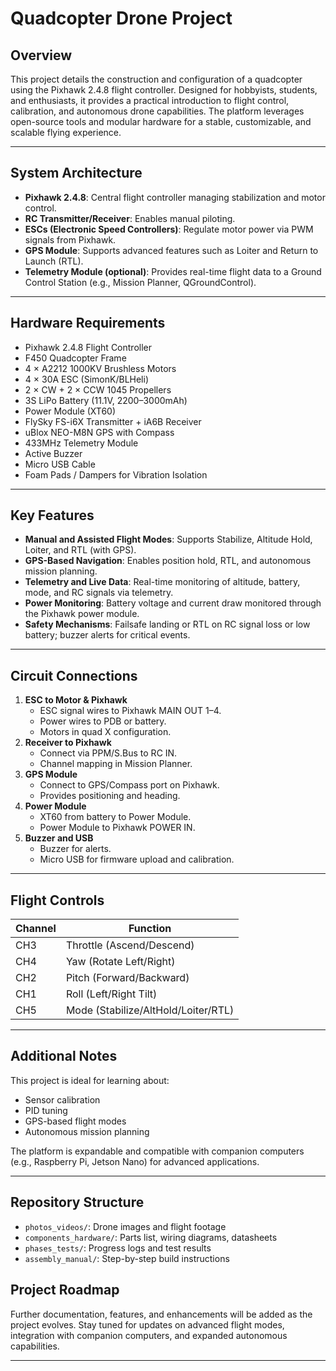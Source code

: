 

# Quadcopter Drone Project

## Overview

This project details the construction and configuration of a quadcopter using the Pixhawk 2.4.8 flight controller. Designed for hobbyists, students, and enthusiasts, it provides a practical introduction to flight control, calibration, and autonomous drone capabilities. The platform leverages open-source tools and modular hardware for a stable, customizable, and scalable flying experience.

---

## System Architecture

- **Pixhawk 2.4.8**: Central flight controller managing stabilization and motor control.
- **RC Transmitter/Receiver**: Enables manual piloting.
- **ESCs (Electronic Speed Controllers)**: Regulate motor power via PWM signals from Pixhawk.
- **GPS Module**: Supports advanced features such as Loiter and Return to Launch (RTL).
- **Telemetry Module (optional)**: Provides real-time flight data to a Ground Control Station (e.g., Mission Planner, QGroundControl).

---

## Hardware Requirements

- Pixhawk 2.4.8 Flight Controller
- F450 Quadcopter Frame
- 4 × A2212 1000KV Brushless Motors
- 4 × 30A ESC (SimonK/BLHeli)
- 2 × CW + 2 × CCW 1045 Propellers
- 3S LiPo Battery (11.1V, 2200–3000mAh)
- Power Module (XT60)
- FlySky FS-i6X Transmitter + iA6B Receiver
- uBlox NEO-M8N GPS with Compass
- 433MHz Telemetry Module
- Active Buzzer
- Micro USB Cable
- Foam Pads / Dampers for Vibration Isolation

---

## Key Features

- **Manual and Assisted Flight Modes**: Supports Stabilize, Altitude Hold, Loiter, and RTL (with GPS).
- **GPS-Based Navigation**: Enables position hold, RTL, and autonomous mission planning.
- **Telemetry and Live Data**: Real-time monitoring of altitude, battery, mode, and RC signals via telemetry.
- **Power Monitoring**: Battery voltage and current draw monitored through the Pixhawk power module.
- **Safety Mechanisms**: Failsafe landing or RTL on RC signal loss or low battery; buzzer alerts for critical events.

---

## Circuit Connections

1. **ESC to Motor & Pixhawk**
    - ESC signal wires to Pixhawk MAIN OUT 1–4.
    - Power wires to PDB or battery.
    - Motors in quad X configuration.
2. **Receiver to Pixhawk**
    - Connect via PPM/S.Bus to RC IN.
    - Channel mapping in Mission Planner.
3. **GPS Module**
    - Connect to GPS/Compass port on Pixhawk.
    - Provides positioning and heading.
4. **Power Module**
    - XT60 from battery to Power Module.
    - Power Module to Pixhawk POWER IN.
5. **Buzzer and USB**
    - Buzzer for alerts.
    - Micro USB for firmware upload and calibration.

---

## Flight Controls

| Channel | Function                |
|---------|------------------------|
| CH3     | Throttle (Ascend/Descend) |
| CH4     | Yaw (Rotate Left/Right)   |
| CH2     | Pitch (Forward/Backward)  |
| CH1     | Roll (Left/Right Tilt)    |
| CH5     | Mode (Stabilize/AltHold/Loiter/RTL) |

---

## Additional Notes

This project is ideal for learning about:

- Sensor calibration
- PID tuning
- GPS-based flight modes
- Autonomous mission planning

The platform is expandable and compatible with companion computers (e.g., Raspberry Pi, Jetson Nano) for advanced applications.

---

## Repository Structure

- `photos_videos/`: Drone images and flight footage
- `components_hardware/`: Parts list, wiring diagrams, datasheets
- `phases_tests/`: Progress logs and test results
- `assembly_manual/`: Step-by-step build instructions


## Project Roadmap

Further documentation, features, and enhancements will be added as the project evolves. Stay tuned for updates on advanced flight modes, integration with companion computers, and expanded autonomous capabilities.



---